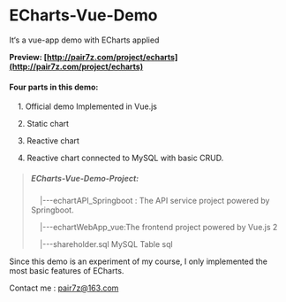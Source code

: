# ECharts-Vue-Demo

It‘s a vue-app demo with ECharts applied 

**Preview: [http://pair7z.com/project/echarts](http://pair7z.com/project/echarts)**

#### Four parts in this demo:

    1. Official demo Implemented in Vue.js

    2. Static chart

    3. Reactive chart

    4. Reactive chart connected to MySQL with basic CRUD.

> ##### ECharts-Vue-Demo-Project:
> 
>     |---echartAPI_Springboot : The API service project powered by Springboot.
> 
>     |---echartWebApp_vue:The frontend project powered by Vue.js 2
> 
>     |---shareholder.sql  MySQL Table sql

Since this demo is an experiment of my course, I only implemented the most basic features of ECharts.

Contact me : [pair7z@163.com](mailto:pair7z@163.com)
